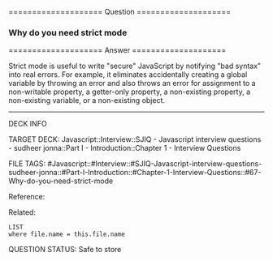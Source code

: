 ==================== Question ====================  

### Why do you need strict mode  

==================== Answer ====================  

Strict mode is useful to write "secure" JavaScript by notifying "bad syntax"
into real errors. For example, it eliminates accidentally creating a global
variable by throwing an error and also throws an error for assignment to a
non-writable property, a getter-only property, a non-existing property, a
non-existing variable, or a non-existing object.

---

DECK INFO

TARGET DECK: Javascript::Interview::SJIQ - Javascript interview questions -
sudheer jonna::Part I - Introduction::Chapter 1 - Interview Questions

FILE TAGS:
#Javascript::#Interview::#SJIQ-Javascript-interview-questions-sudheer-jonna::#Part-I-Introduction::#Chapter-1-Interview-Questions::#67-Why-do-you-need-strict-mode

Reference:

Related:

```dataview
LIST
where file.name = this.file.name
```

QUESTION STATUS: Safe to store
